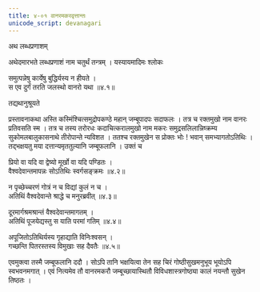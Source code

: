 ```yaml
---
title: ४-०१ वानरमकरवृत्तान्तः
unicode_script: devanagari
---
```

अथ लब्धप्रणाशम्

अथेदमारभते लब्धप्रणाशं नाम चतुर्थं तन्त्रम् । यस्यायमादिमः श्लोकः

समुत्पन्नेषु कार्येषु बुद्धिर्यस्य न हीयते ।  
स एव दुर्गं तरति जलस्थो वानरो यथा ॥४.१॥

तद्यथानुश्रूयते

प्रस्तावनाकथा
अस्ति कस्मिंश्चित्समुद्रोपकण्ठे महान् जम्बूपादपः सदाफलः । तत्र च रक्तमुखो नाम वानरः प्रतिवसति स्म । तत्र च तस्य तरोरधः कदाचित्करालमुखो नाम मकरः समुद्रसलिलान्निष्क्रम्य सुकोमलबालुकासनाथे तीरोपान्ते न्यविशत । ततश्च रक्तमुखेन स प्रोक्तः भोः ! भवान् समभ्यागतोऽतिथिः । तद्भक्षयतु मया दत्तान्यमृततुल्यानि जम्बूफलानि । उक्तं च

प्रियो वा यदि वा द्वेष्यो मूर्खो वा यदि पण्डितः ।  
वैश्वदेवान्तमापन्नः सोऽतिथिः स्वर्गसङ्क्रमः ॥४.२॥

न पृच्छेच्चरणं गोत्रं न च विद्यां कुलं न च ।  
अतिथिं वैश्वदेवान्ते श्राद्धे च मनुरब्रवीत् ॥४.३॥

दूरमार्गश्रमश्रान्तं वैश्वदेवान्तमागतम् ।  
अतिथिं पूजयेद्यस्तु स याति परमां गतिम् ॥४.४॥

अपूजितोऽतिथिर्यस्य गृहाद्याति विनिःश्वसन् ।  
गच्छन्ति पितरस्तस्य विमुखाः सह दैवतैः ॥४.५॥

एवमुक्त्वा तस्मै जम्बूफलानि ददौ । सोऽपि तानि भक्षयित्वा तेन सह चिरं गोष्ठीसुखमनुभूय भूयोऽपि स्वभवनमगात् । एवं नित्यमेव तौ वानरमकरौ जम्बूच्छायास्थितौ विविधशास्त्रगोष्ठ्या कालं नयन्तौ सुखेन तिष्ठतः ।
